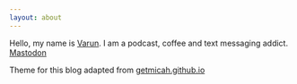 ```yaml
---
layout: about
---
```


Hello, my name is [Varun](https://twitter.com/warunsl). I am a podcast, coffee and text messaging addict. <a rel="me" href="https://mastodon.social/@vsl">Mastodon</a>

Theme for this blog adapted from [getmicah.github.io](https://getmicah.github.io/)
